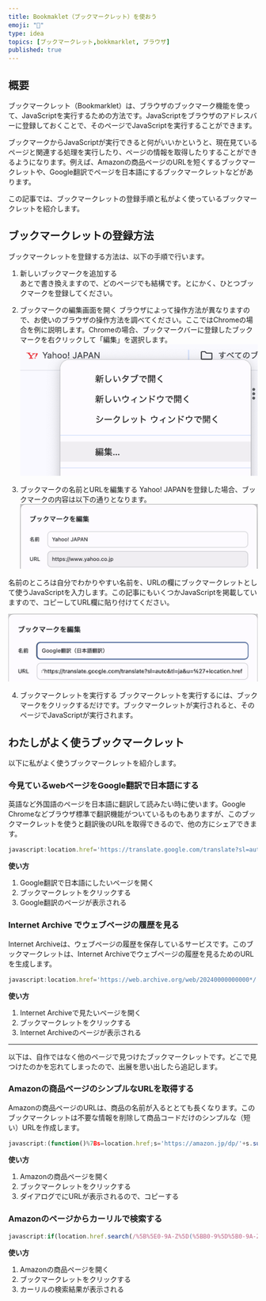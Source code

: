 ```yaml
---
title: Bookmaklet（ブックマークレット）を使おう
emoji: "🔖"
type: idea
topics: [ブックマークレット,bokkmarklet, ブラウザ]
published: true
---
```

## 概要
ブックマークレット（Bookmarklet）は、ブラウザのブックマーク機能を使って、JavaScriptを実行するための方法です。JavaScriptをブラウザのアドレスバーに登録しておくことで、そのページでJavaScriptを実行することができます。

ブックマークからJavaScriptが実行できると何がいいかというと、現在見ているページと関連する処理を実行したり、ページの情報を取得したりすることができるようになります。例えば、Amazonの商品ページのURLを短くするブックマークレットや、Google翻訳でページを日本語にするブックマークレットなどがあります。

この記事では、ブックマークレットの登録手順と私がよく使っているブックマークレットを紹介します。

## ブックマークレットの登録方法
ブックマークレットを登録する方法は、以下の手順で行います。

1. 新しいブックマークを追加する  
あとで書き換えますので、どのページでも結構です。とにかく、ひとつブックマークを登録してください。

2. ブックマークの編集画面を開く
ブラウザによって操作方法が異なりますので、お使いのブラウザの操作方法を調べてください。ここではChromeの場合を例に説明します。Chromeの場合、ブックマークバーに登録したブックマークを右クリックして「編集」を選択します。
![](/images/bookmarklet-is-useful/01.png)

3. ブックマークの名前とURLを編集する
Yahoo! JAPANを登録した場合、ブックマークの内容は以下の通りとなります。
![](/images/bookmarklet-is-useful/02.png)

名前のところは自分でわかりやすい名前を、URLの欄にブックマークレットとして使うJavaScriptを入力します。この記事にもいくつかJavaScriptを掲載していますので、コピーしてURL欄に貼り付けてください。

![](/images/bookmarklet-is-useful/03.png)

4. ブックマークレットを実行する
ブックマークレットを実行するには、ブックマークをクリックするだけです。ブックマークレットが実行されると、そのページでJavaScriptが実行されます。

## わたしがよく使うブックマークレット
以下に私がよく使うブックマークレットを紹介します。

### 今見ているwebページをGoogle翻訳で日本語にする
英語など外国語のページを日本語に翻訳して読みたい時に使います。Google Chromeなどブラウザ標準で翻訳機能がついているものもありますが、このブックマークレットを使うと翻訳後のURLを取得できるので、他の方にシェアできます。

```javascript
javascript:location.href='https://translate.google.com/translate?sl=auto&tl=ja&u=%27+location.href
```

**使い方**
1. Google翻訳で日本語にしたいページを開く
2. ブックマークレットをクリックする
3. Google翻訳のページが表示される

### Internet Archive でウェブページの履歴を見る
Internet Archiveは、ウェブページの履歴を保存しているサービスです。このブックマークレットは、Internet Archiveでウェブページの履歴を見るためのURLを生成します。

```javascript
javascript:location.href='https://web.archive.org/web/20240000000000*/'+location.href
```
**使い方**
1. Internet Archiveで見たいページを開く
2. ブックマークレットをクリックする
3. Internet Archiveのページが表示される

---
以下は、自作ではなく他のページで見つけたブックマークレットです。どこで見つけたのかを忘れてしまったので、出展を思い出したら追記します。

### Amazonの商品ページのシンプルなURLを取得する
Amazonの商品ページのURLは、商品の名前が入るととても長くなります。このブックマークレットは不要な情報を削除して商品コードだけのシンプルな（短い）URLを作成します。

```javascript
javascript:(function()%7Bs=location.href;s='https://amazon.jp/dp/'+s.substr(s.search(/(%5C/product%5C/%7C%5C/dp%5C/)/)).split('/')%5B2%5D.substr(0,10);prompt(unescape('%25u77ED%25u3044URL%25u306F%25u4E0B%25u8A18%25u306E%25u901A%25u308A%25u3067%25u3059%25u3002'),s);%7D)();
```

**使い方**
1. Amazonの商品ページを開く
2. ブックマークレットをクリックする
3. ダイアログでにURLが表示されるので、コピーする

### Amazonのページからカーリルで検索する
```javascript
javascript:if(location.href.search(/%5B%5E0-9A-Z%5D(%5BB0-9%5D%5B0-9A-Z%5D%7B9%7D)(%5B%5E0-9A-Z%5D%7C$)/)!=-1)%7Bvoid(location.href='http://calil.jp/book/'+RegExp.$1);%7D
```
**使い方**
1. Amazonの商品ページを開く
2. ブックマークレットをクリックする
3. カーリルの検索結果が表示される
